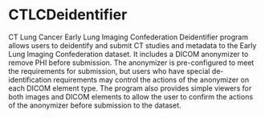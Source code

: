 # CTLCDeidentifier
CT Lung Cancer Early Lung Imaging Confederation Deidentifier program allows users to deidentify and
submit CT studies and metadata to the 
Early Lung Imaging Confederation dataset. It includes a DICOM anonymizer to remove PHI before
submission. The anonymizer is pre-configured to meet the requirements for submission, but users
who have special de-identification requirements may control the actions of the anonymizer on
each DICOM element type. The program also provides simple viewers for both images and DICOM 
elements to allow the user to confirm the actions of the anonymizer before submission to the
dataset.
